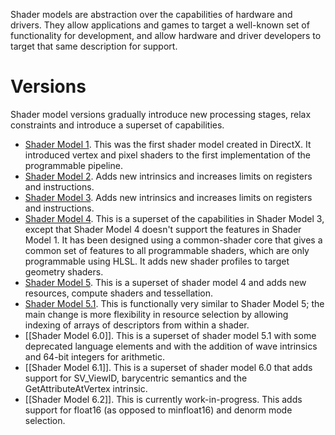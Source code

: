 Shader models are abstraction over the capabilities of hardware and drivers. They allow applications and games to target a well-known set of functionality for development, and allow hardware and driver developers to target that same description for support.

# Versions

Shader model versions gradually introduce new processing stages, relax constraints and introduce a superset of capabilities.

* [Shader Model 1](https://msdn.microsoft.com/en-us/library/windows/desktop/bb509654(v=vs.85).aspx). This was the first shader model created in DirectX. It introduced vertex and pixel shaders to the first implementation of the programmable pipeline.
* [Shader Model 2](https://msdn.microsoft.com/en-us/library/windows/desktop/bb509655(v=vs.85).aspx). Adds new intrinsics and increases limits on registers and instructions.
* [Shader Model 3](https://msdn.microsoft.com/en-us/library/windows/desktop/bb509656(v=vs.85).aspx). Adds new intrinsics and increases limits on registers and instructions.
* [Shader Model 4](https://msdn.microsoft.com/en-us/library/windows/desktop/bb509657(v=vs.85).aspx). This is a superset of the capabilities in Shader Model 3, except that Shader Model 4 doesn't support the features in Shader Model 1. It has been designed using a common-shader core that gives a common set of features to all programmable shaders, which are only programmable using HLSL. It adds new shader profiles to target geometry shaders.
* [Shader Model 5](https://msdn.microsoft.com/en-us/library/windows/desktop/ff471356(v=vs.85).aspx). This is a superset of shader model 4 and adds new resources, compute shaders and tessellation.
* [Shader Model 5.1](https://msdn.microsoft.com/en-us/library/windows/desktop/dn933277(v=vs.85).aspx). This is functionally very similar to Shader Model 5; the main change is more flexibility in resource selection by allowing indexing of arrays of descriptors from within a shader.
* [[Shader Model 6.0]]. This is a superset of shader model 5.1 with some deprecated language elements and with the addition of wave intrinsics and 64-bit integers for arithmetic.
* [[Shader Model 6.1]]. This is a superset of shader model 6.0 that adds support for SV_ViewID, barycentric semantics and the GetAttributeAtVertex intrinsic.
* [[Shader Model 6.2]]. This is currently work-in-progress. This adds support for float16 (as opposed to minfloat16) and denorm mode selection.

